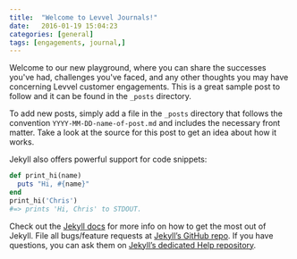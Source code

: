 ```yaml
---
title:  "Welcome to Levvel Journals!"
date:   2016-01-19 15:04:23
categories: [general]
tags: [engagements, journal,]
---
```

Welcome to our new playground, where you can share the successes you've had, challenges you've faced, and any other thoughts you may have concerning Levvel customer engagements.  This is a great sample post to follow and it can be found in the `_posts` directory.

To add new posts, simply add a file in the `_posts` directory that follows the convention `YYYY-MM-DD-name-of-post.md` and includes the necessary front matter. Take a look at the source for this post to get an idea about how it works.

Jekyll also offers powerful support for code snippets:

``` ruby
def print_hi(name)
  puts "Hi, #{name}"
end
print_hi('Chris')
#=> prints 'Hi, Chris' to STDOUT.
```

Check out the [Jekyll docs][jekyll] for more info on how to get the most out of Jekyll. File all bugs/feature requests at [Jekyll’s GitHub repo][jekyll-gh]. If you have questions, you can ask them on [Jekyll’s dedicated Help repository][jekyll-help].

[jekyll]:      http://jekyllrb.com
[jekyll-gh]:   https://github.com/jekyll/jekyll
[jekyll-help]: https://github.com/jekyll/jekyll-help
